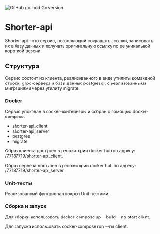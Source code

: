 <img alt="GitHub go.mod Go version" src="https://img.shields.io/github/go-mod/go-version/Toolnado/shorter-api">

# Shorter-api

Shorter-api - это сервис, позволяющий сокращать ссылки, записывать их в базу данных и получать оригинальную ссылку по ее уникальной короткой версии.


## Структура

Сервис состоит из клиента, реализованного в виде утилиты командной строки, grpc-сервера и базы данных postgresql, с реализованными миграциями через утилиту migrate. 


### Docker 

Сервис упокован в docker-контейнеры и собран с помощью docker-compose.
 - shorter-api_client
 - shorter-api_server
 - postgres
 - migrate

Образ клиента доступен в репозитории docker hub  по адресу: /77187719/shorter-api_client.

Образ сервера доступен в репозитории docker hub  по адресу: /77187719/shorter-api_server.

###  Unit-тесты

Реализованный функционал покрыт Unit-тестами.

###  Сборка и запуск

Для сборки использовать docker-compose up --build --no-start client.

Для запуска использовать docker-compose run --rm client.

